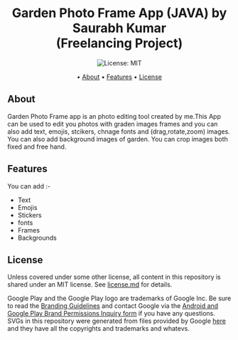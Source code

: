 

<p>
    <h1 align="center">
            Garden Photo Frame App (JAVA) by Saurabh Kumar<br>(Freelancing Project)
        </a>
    </h1>
</p>


<p align="center">
        <img src="https://img.shields.io/badge/License-MIT-lightgrey.svg" alt="License: MIT">
    </a>
</p>

<p align="center">
  • <a href="#about">About</a>
  • <a href="#features">Features</a>
  • <a href="#license">License</a>


</p>



## About

Garden Photo Frame app is an photo editing tool created by me.This App can be used to edit you photos with graden images frames and you can also add text, emojis, 
stcikers, chnage fonts and (drag,rotate,zoom) images. You can also add background images of garden.
You can crop images both fixed and free hand.



## Features

You can add :- 
* Text
* Emojis
* Stickers
* fonts
* Frames
* Backgrounds

## License

Unless covered under some other license, all content in this repository is shared under an MIT license. See [license.md](./license.md) for details.

Google Play and the Google Play logo are trademarks of Google Inc. Be sure to read the [Branding Guidelines](https://developer.android.com/distribute/tools/promote/brand.html) and contact Google via the [Android and Google Play Brand Permissions Inquiry form](https://support.google.com/googleplay/contact/brand_developer) if you have any questions. SVGs in this repository were generated from files provided by Google [here](https://play.google.com/intl/en_us/badges/) and they have all the copyrights and trademarks and whatevs.

  

